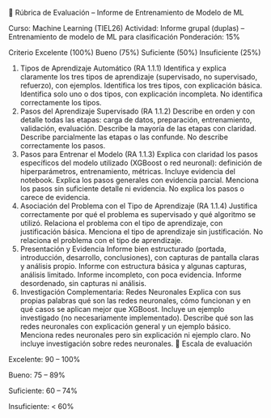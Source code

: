 📑 Rúbrica de Evaluación – Informe de Entrenamiento de Modelo de ML

Curso: Machine Learning (TIEL26)
Actividad: Informe grupal (duplas) – Entrenamiento de modelo de ML para clasificación
Ponderación: 15%

Criterio	Excelente (100%)	Bueno (75%)	Suficiente (50%)	Insuficiente (25%)
1. Tipos de Aprendizaje Automático (RA 1.1.1)	Identifica y explica claramente los tres tipos de aprendizaje (supervisado, no supervisado, refuerzo), con ejemplos.	Identifica los tres tipos, con explicación básica.	Identifica solo uno o dos tipos, con explicación incompleta.	No identifica correctamente los tipos.
2. Pasos del Aprendizaje Supervisado (RA 1.1.2)	Describe en orden y con detalle todas las etapas: carga de datos, preparación, entrenamiento, validación, evaluación.	Describe la mayoría de las etapas con claridad.	Describe parcialmente las etapas o las confunde.	No describe correctamente los pasos.
3. Pasos para Entrenar el Modelo (RA 1.1.3)	Explica con claridad los pasos específicos del modelo utilizado (XGBoost o red neuronal): definición de hiperparámetros, entrenamiento, métricas. Incluye evidencia del notebook.	Explica los pasos generales con evidencia parcial.	Menciona los pasos sin suficiente detalle ni evidencia.	No explica los pasos o carece de evidencia.
4. Asociación del Problema con el Tipo de Aprendizaje (RA 1.1.4)	Justifica correctamente por qué el problema es supervisado y qué algoritmo se utilizó.	Relaciona el problema con el tipo de aprendizaje, con justificación básica.	Menciona el tipo de aprendizaje sin justificación.	No relaciona el problema con el tipo de aprendizaje.
5. Presentación y Evidencia	Informe bien estructurado (portada, introducción, desarrollo, conclusiones), con capturas de pantalla claras y análisis propio.	Informe con estructura básica y algunas capturas, análisis limitado.	Informe incompleto, con poca evidencia.	Informe desordenado, sin capturas ni análisis.
6. Investigación Complementaria: Redes Neuronales	Explica con sus propias palabras qué son las redes neuronales, cómo funcionan y en qué casos se aplican mejor que XGBoost. Incluye un ejemplo investigado (no necesariamente implementado).	Describe qué son las redes neuronales con explicación general y un ejemplo básico.	Menciona redes neuronales pero sin explicación ni ejemplo claro.	No incluye investigación sobre redes neuronales.
🔎 Escala de evaluación

Excelente: 90 – 100%

Bueno: 75 – 89%

Suficiente: 60 – 74%

Insuficiente: < 60%
